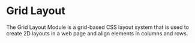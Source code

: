 
# Grid Layout
The Grid Layout Module is a grid-based CSS layout system that is used to create 2D layouts in a web page and align elements in columns and rows. 
